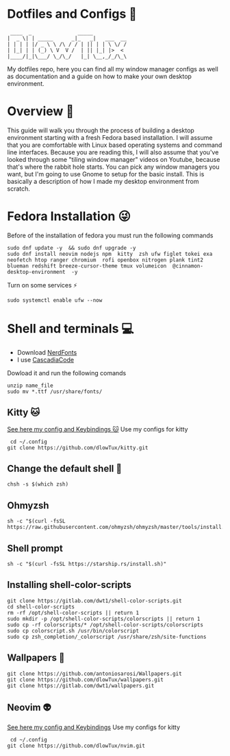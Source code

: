 # Dotfiles and Configs 🐧
```
 ____  _               _____           
|  _ \| | _____      _|_   _|   ___  __
| | | | |/ _ \ \ /\ / / | || | | \ \/ /
| |_| | | (_) \ V  V /  | || |_| |>  < 
|____/|_|\___/ \_/\_/   |_| \__,_/_/\_\
```                                      

My dotfiles repo, here you can find all my window manager configs as well as documentation and a guide on how to make your own desktop environment. 
# Overview 🤖

This guide will walk you through the process of building a desktop environment starting with a fresh Fedora based installation. I will assume that you are comfortable with Linux based operating systems and command line interfaces. Because you are reading this, I will also assume that you've looked through some "tiling window manager" videos on Youtube, because that's where the rabbit hole starts. You can pick any window managers you want, but I'm going to use Gnome to setup for the basic install. This is basically a description of how I made my desktop environment from scratch.

# Fedora Installation 😜
Before of the installation of fedora you must run the following commands
```
sudo dnf update -y  && sudo dnf upgrade -y
sudo dnf install neovim nodejs npm  kitty  zsh ufw figlet tokei exa neofetch htop ranger chromium  rofi openbox nitrogen plank tint2  blueman redshift breeze-cursor-theme tmux volumeicon  @cinnamon-desktop-environment  -y

```
Turn on some services ⚡

```
sudo systemctl enable ufw --now

```
# Shell and terminals 💻
- Download  [NerdFonts](https://www.nerdfonts.com/font-downloads) 
- I use  [CascadiaCode](https://github.com/ryanoasis/nerd-fonts/releases/download/v2.1.0/CascadiaCode.zip)   

Dowload it and run the following comands
```
unzip name_file
sudo mv *.ttf /usr/share/fonts/
```
## Kitty 🐱
[See here my config and Keybindings 🐱](https://github.com/dlowTux/kitty)
Use my configs for kitty 
```
 cd ~/.config 
git clone https://github.com/dlowTux/kitty.git
```

## Change the default shell 👻
```
chsh -s $(which zsh)
```
## Ohmyzsh
```
sh -c "$(curl -fsSL https://raw.githubusercontent.com/ohmyzsh/ohmyzsh/master/tools/install.sh)"
```
## Shell prompt
```
sh -c "$(curl -fsSL https://starship.rs/install.sh)"
```
## Installing shell-color-scripts
```
git clone https://gitlab.com/dwt1/shell-color-scripts.git
cd shell-color-scripts
rm -rf /opt/shell-color-scripts || return 1
sudo mkdir -p /opt/shell-color-scripts/colorscripts || return 1
sudo cp -rf colorscripts/* /opt/shell-color-scripts/colorscripts
sudo cp colorscript.sh /usr/bin/colorscript
sudo cp zsh_completion/_colorscript /usr/share/zsh/site-functions

```
## Wallpapers 🐻
```
git clone https://github.com/antoniosarosi/Wallpapers.git
git clone https://github.com/dlowTux/wallpapers.git
git clone https://gitlab.com/dwt1/wallpapers.git
```

## Neovim 👽
[See here my config and Keybindings](https://github.com/dlowTux/nvim)
Use my configs for kitty 
```
 cd ~/.config 
git clone https://github.com/dlowTux/nvim.git
```

